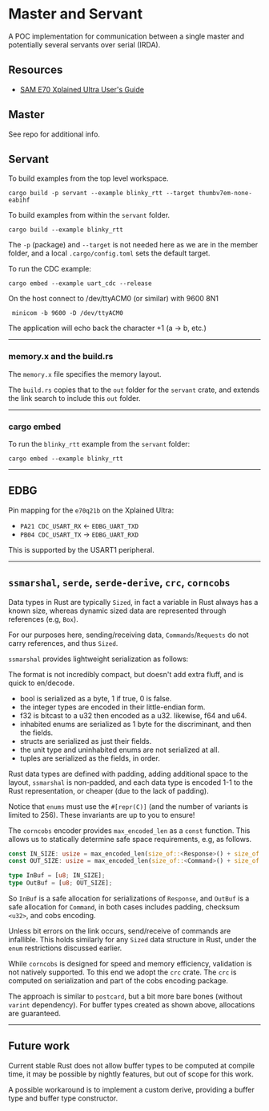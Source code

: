 # Master and Servant

A POC implementation for communication between a single master and potentially several servants over serial (IRDA).

## Resources

- [SAM E70 Xplained Ultra User's Guide](https://ww1.microchip.com/downloads/en/DeviceDoc/SAME70_Xplained_Ultra_Evaluation_User%27s%20Guide_DS70005389B.pdf)

## Master

See repo for additional info.

## Servant

To build examples from the top level workspace.

```shell
cargo build -p servant --example blinky_rtt --target thumbv7em-none-eabihf
```

To build examples from within the `servant` folder.

```shell
cargo build --example blinky_rtt
```

The `-p` (package) and `--target` is not needed here as we are in the member folder, and a local `.cargo/config.toml` sets the default target.

To run the CDC example:

```shell
cargo embed --example uart_cdc --release
```

On the host connect to /dev/ttyACM0 (or similar) with 9600 8N1

```shell
 minicom -b 9600 -D /dev/ttyACM0
```

The application will echo back the character +1 (a -> b, etc.)

---

### memory.x and the build.rs

The `memory.x` file specifies the memory layout.

The `build.rs` copies that to the `out` folder for the `servant` crate, and extends the link search to include this `out` folder.

---

### cargo embed

To run the `blinky_rtt` example from the `servant` folder:

```shell
cargo embed --example blinky_rtt
```

---

## EDBG

Pin mapping for the `e70q21b` on the Xplained Ultra:

- `PA21 CDC_USART_RX` <- `EDBG_UART_TXD`
- `PB04 CDC_USART_TX` -> `EDBG_UART_RXD`

This is supported by the USART1 peripheral.

---

## `ssmarshal`, `serde`, `serde-derive`, `crc`, `corncobs` 

Data types in Rust are typically `Sized`, in fact a variable in Rust always has a known size, whereas dynamic sized data are represented through references (e.g, `Box`).

For our purposes here, sending/receiving data, `Commands`/`Requests` do not carry references, and thus `Sized`.

`ssmarshal` provides lightweight serialization as follows:

The format is not incredibly compact, but doesn't add extra fluff, and is
quick to en/decode.

- bool is serialized as a byte, 1 if true, 0 is false.
- the integer types are encoded in their little-endian form.
- f32 is bitcast to a u32 then encoded as a u32. likewise, f64 and u64.
- inhabited enums are serialized as 1 byte for the discriminant, and then the fields.
- structs are serialized as just their fields.
- the unit type and uninhabited enums are not serialized at all.
- tuples are serialized as the fields, in order.

Rust data types are defined with padding, adding additional space to the layout, `ssmarshal` is non-padded, and each data type is encoded 1-1 to the Rust representation, or cheaper (due to the lack of padding).

Notice that `enums` must use the `#[repr(C)]` (and the number of variants is limited to 256). These invariants are up to you to ensure!

The `corncobs` encoder provides `max_encoded_len` as a `const` function. This allows us to statically determine safe space requirements, e.g, as follows.

```rust
const IN_SIZE: usize = max_encoded_len(size_of::<Response>() + size_of::<u32>());
const OUT_SIZE: usize = max_encoded_len(size_of::<Command>() + size_of::<u32>());

type InBuf = [u8; IN_SIZE];
type OutBuf = [u8; OUT_SIZE];
```

So `InBuf` is a safe allocation for serializations of `Response`, and `OutBuf` is a safe allocation for `Command`, in both cases includes padding, checksum `<u32>`, and cobs encoding.

Unless bit errors on the link occurs, send/receive of commands are infallible. This holds similarly for any `Sized` data structure in Rust, under the `enum` restrictions discussed earlier.

While `corncobs` is designed for speed and memory efficiency, validation is not natively supported. To this end we adopt the `crc` crate. The `crc` is computed on serialization and part of the cobs encoding package. 

The approach is similar to `postcard`, but a bit more bare bones (without `varint` dependency). For buffer types created as shown above, allocations are guaranteed. 

---

## Future work

Current stable Rust does not allow buffer types to be computed at compile time, it may be possible by nightly features, but out of scope for this work.

A possible workaround is to implement a custom derive, providing a buffer type and buffer type constructor.


